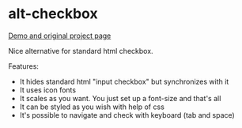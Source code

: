 alt-checkbox
============

[Demo and original project page](http://alt-checkbox.starikovs.com "alt-checkbox")

Nice alternative for standard html checkbox. 

Features:

- It hides standard html "input checkbox" but synchronizes with it
- It uses icon fonts
- It scales as you want. You just set up a font-size and that's all
- It can be styled as you wish with help of css
- It's possible to navigate and check with keyboard (tab and space)
